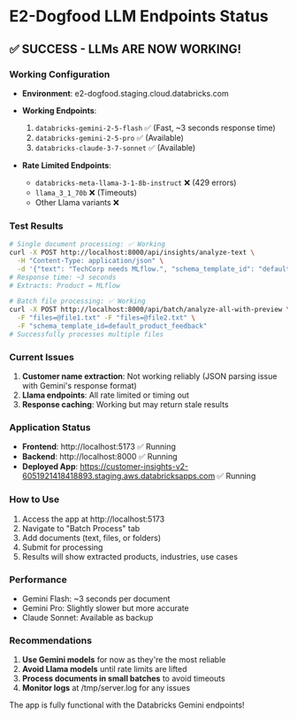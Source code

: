 # E2-Dogfood LLM Endpoints Status

## ✅ SUCCESS - LLMs ARE NOW WORKING!

### Working Configuration
- **Environment**: e2-dogfood.staging.cloud.databricks.com
- **Working Endpoints**:
  1. `databricks-gemini-2-5-flash` ✅ (Fast, ~3 seconds response time)
  2. `databricks-gemini-2-5-pro` ✅ (Available)
  3. `databricks-claude-3-7-sonnet` ✅ (Available)
  
- **Rate Limited Endpoints**:
  - `databricks-meta-llama-3-1-8b-instruct` ❌ (429 errors)
  - `llama_3_1_70b` ❌ (Timeouts)
  - Other Llama variants ❌

### Test Results
```bash
# Single document processing: ✅ Working
curl -X POST http://localhost:8000/api/insights/analyze-text \
  -H "Content-Type: application/json" \
  -d '{"text": "TechCorp needs MLflow.", "schema_template_id": "default_product_feedback"}'
# Response time: ~3 seconds
# Extracts: Product = MLflow

# Batch file processing: ✅ Working
curl -X POST http://localhost:8000/api/batch/analyze-all-with-preview \
  -F "files=@file1.txt" -F "files=@file2.txt" \
  -F "schema_template_id=default_product_feedback"
# Successfully processes multiple files
```

### Current Issues
1. **Customer name extraction**: Not working reliably (JSON parsing issue with Gemini's response format)
2. **Llama endpoints**: All rate limited or timing out
3. **Response caching**: Working but may return stale results

### Application Status
- **Frontend**: http://localhost:5173 ✅ Running
- **Backend**: http://localhost:8000 ✅ Running
- **Deployed App**: https://customer-insights-v2-6051921418418893.staging.aws.databricksapps.com ✅ Running

### How to Use
1. Access the app at http://localhost:5173
2. Navigate to "Batch Process" tab
3. Add documents (text, files, or folders)
4. Submit for processing
5. Results will show extracted products, industries, use cases

### Performance
- Gemini Flash: ~3 seconds per document
- Gemini Pro: Slightly slower but more accurate
- Claude Sonnet: Available as backup

### Recommendations
1. **Use Gemini models** for now as they're the most reliable
2. **Avoid Llama models** until rate limits are lifted
3. **Process documents in small batches** to avoid timeouts
4. **Monitor logs** at /tmp/server.log for any issues

The app is fully functional with the Databricks Gemini endpoints!